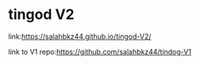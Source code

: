 # tingod V2
link:https://salahbkz44.github.io/tingod-V2/


link to V1 repo:https://github.com/salahbkz44/tindog-V1
